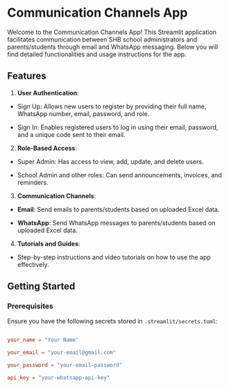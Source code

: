 
# Communication Channels App

  

Welcome to the Communication Channels App! This Streamlit application facilitates communication between SHB school administrators and parents/students through email and WhatsApp messaging. Below you will find detailed functionalities and usage instructions for the app.

  

## Features

  

1.  **User Authentication**:

- Sign Up: Allows new users to register by providing their full name, WhatsApp number, email, password, and role.

- Sign In: Enables registered users to log in using their email, password, and a unique code sent to their email.

  

2.  **Role-Based Access**:

- Super Admin: Has access to view, add, update, and delete users.

- School Admin and other roles: Can send announcements, invoices, and reminders.

  

3.  **Communication Channels**:

-  **Email**: Send emails to parents/students based on uploaded Excel data.

-  **WhatsApp**: Send WhatsApp messages to parents/students based on uploaded Excel data.

  

4.  **Tutorials and Guides**:

- Step-by-step instructions and video tutorials on how to use the app effectively.

  

## Getting Started

  

### Prerequisites

  

Ensure you have the following secrets stored in `.streamlit/secrets.toml`:

  

```toml

your_name = "Your Name"

your_email = "your-email@gmail.com"

your_password = "your-email-password"

api_key = "your-whatsapp-api-key"


